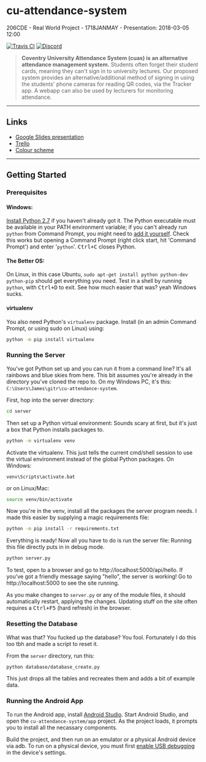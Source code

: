 # cu-attendance-system
206CDE - Real World Project - 1718JANMAY - Presentation: 2018-03-05 12:00

[![Travis CI](https://travis-ci.com/jamesevickery/cu-attendance-system.svg?token=hXPPRPSZqxVqUVQf6s8p&branch=master)](https://travis-ci.com/jamesevickery/cu-attendance-system#)
[![Discord](https://img.shields.io/discord/405022428905996288.svg)](https://discordapp.com/channels/405022428905996288/405022428905996290)


> __Coventry University Attendance System (cuas) is an alternative attendance management system.__
> Students often forget their student cards, meaning they can't sign in to university lectures. Our proposed system provides an alternative/additional method of signing in using the students' phone cameras for reading QR codes, via the Tracker app. A webapp can also be used by lecturers for monitoring attendance.

---

## Links

- [Google Slides presentation](https://docs.google.com/presentation/d/1FJRiusDUBAOPlAZsN0xIQXuhGP8kQTZpb0YXy6KX1Ec/edit?usp=sharing)
- [Trello](https://trello.com/invite/b/t01Y0sO0/ff42bf7f4e8d08d8d0b28925fed4be98/206cde-8b)
- [Colour scheme](https://material.io/color/#!/?primary.color=007bff&secondary.color=6c757d)

---

## Getting Started

### Prerequisites

#### Windows:

[Install Python 2.7](https://www.python.org/downloads) if you haven't already got it. The Python executable must be available in your PATH environment variable; if you can't already run `python` from Command Prompt, you might need to [add it yourself](https://superuser.com/a/143121/526390). Check this works but opening a Command Prompt (right click start, hit 'Command Prompt') and enter '`python`'. <kbd>Ctrl+C</kbd> closes Python.

#### The Better OS:

On Linux, in this case Ubuntu, `sudo apt-get install python python-dev python-pip` should get everything you need. Test in a shell by running `python`, with <kbd>Ctrl+D</kbd> to exit. See how much easier that was? yeah Windows sucks.

#### virtualenv

You also need Python's `virtualenv` package. Install (in an admin Command Prompt, or using sudo on Linux) using:

```sh
python -m pip install virtualenv
```

### Running the Server

You've got Python set up and you can run it from a command line? It's all rainbows and blue skies from here. This bit assumes you're already in the directory you've cloned the repo to. On my Windows PC, it's this: `C:\Users\James\gitr\cu-attendance-system`.

First, hop into the server directory:

```sh
cd server
```

Then set up a Python virtual environment: Sounds scary at first, but it's just a box that Python installs packages to.

```sh
python -m virtualenv venv
```

Activate the virtualenv. This just tells the current cmd/shell session to use the virtual environment instead of the global Python packages. On Windows:

```
venv\Scripts\activate.bat
```

or on Linux/Mac:

```sh
source venv/bin/activate
```

Now you're in the venv, install all the packages the server program needs. I made this easier by supplying a magic requirements file:

```sh
python -m pip install -r requirements.txt
```

Everything is ready! Now all you have to do is run the server file: Running this file directly puts in in debug mode.

```sh
python server.py
```

To test, open to a browser and go to http://localhost:5000/api/hello. If you've got a friendly message saying "hello", the server is working! Go to http://localhost:5000 to see the site running.

As you make changes to `server.py` or any of the module files, it should automatically restart, applying the changes. Updating stuff on the site often requires a <kbd>Ctrl+F5</kbd> (hard refresh) in the browser.

### Resetting the Database

What was that? You fucked up the database? You fool. Fortunately I do this too tbh and made a script to reset it.

From the `server` directory, run this:

```sh
python database/database_create.py
```

This just drops all the tables and recreates them and adds a bit of example data.

### Running the Android App

To run the Android app, install [Android Studio](https://developer.android.com/studio/index.html). Start Android Studio, and open the `cu-attendance-system/app` project. As the project loads, it prompts you to install all the necassary components.

Build the project, and then run on an emulator or a physical Android device via adb. To run on a physical device, you must first [enable USB debugging](https://developer.android.com/studio/debug/dev-options.html) in the device's settings.

